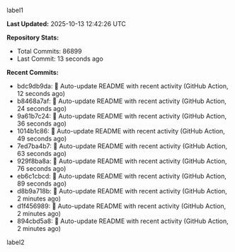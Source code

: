 
label1 
<!-- ACTIVITY_START -->
**Last Updated:** 2025-10-13 12:42:26 UTC

**Repository Stats:**
- Total Commits: 86899
- Last Commit: 13 seconds ago

**Recent Commits:**
- bdc9db9da: 🤖 Auto-update README with recent activity (GitHub Action, 12 seconds ago)
- b8468a7af: 🤖 Auto-update README with recent activity (GitHub Action, 24 seconds ago)
- 9a61b7c24: 🤖 Auto-update README with recent activity (GitHub Action, 36 seconds ago)
- 1014b1c86: 🤖 Auto-update README with recent activity (GitHub Action, 49 seconds ago)
- 7ed7ba4b7: 🤖 Auto-update README with recent activity (GitHub Action, 63 seconds ago)
- 929f8ba8a: 🤖 Auto-update README with recent activity (GitHub Action, 76 seconds ago)
- eb6c1cbcd: 🤖 Auto-update README with recent activity (GitHub Action, 89 seconds ago)
- d8b9a718b: 🤖 Auto-update README with recent activity (GitHub Action, 2 minutes ago)
- d1f456989: 🤖 Auto-update README with recent activity (GitHub Action, 2 minutes ago)
- 894cbd5a8: 🤖 Auto-update README with recent activity (GitHub Action, 2 minutes ago)
<!-- ACTIVITY_END -->

label2

